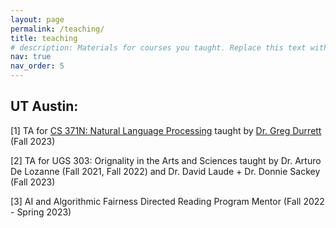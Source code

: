 ```yaml
---
layout: page
permalink: /teaching/
title: teaching
# description: Materials for courses you taught. Replace this text with your description.
nav: true
nav_order: 5
---
```


## UT Austin:

[1] TA for [CS 371N: Natural Language Processing](https://www.cs.utexas.edu/~gdurrett/courses/fa2023/cs371n.shtml) taught by [Dr. Greg Durrett](https://www.cs.utexas.edu/~gdurrett/) (Fall 2023)

[2] TA for UGS 303: Orignality in the Arts and Sciences taught by Dr. Arturo De Lozanne (Fall 2021, Fall 2022) and Dr. David Laude + Dr. Donnie Sackey (Fall 2023)

[3] AI and Algorithmic Fairness Directed Reading Program Mentor (Fall 2022 - Spring 2023)
